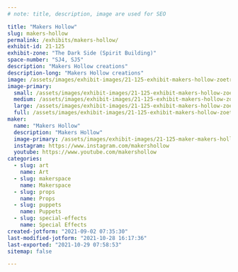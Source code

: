 ```yaml
---
# note: title, description, image are used for SEO

title: "Makers Hollow"
slug: makers-hollow
permalink: /exhibits/makers-hollow/
exhibit-id: 21-125
exhibit-zone: "The Dark Side (Spirit Building)"
space-number: "SJ4, SJ5"
description: "Makers Hollow creations"
description-long: "Makers Hollow creations"
image: /assets/images/exhibit-images/21-125-exhibit-makers-hollow-zoetrope-video-banner-01-large.jpg
image-primary: 
  small: /assets/images/exhibit-images/21-125-exhibit-makers-hollow-zoetrope-video-banner-01-small.jpg
  medium: /assets/images/exhibit-images/21-125-exhibit-makers-hollow-zoetrope-video-banner-01-medium.jpg
  large: /assets/images/exhibit-images/21-125-exhibit-makers-hollow-zoetrope-video-banner-01-large.jpg
  full: /assets/images/exhibit-images/21-125-exhibit-makers-hollow-zoetrope-video-banner-01-full.jpg
maker: 
  name: "Makers Hollow"
  description: "Makers Hollow"
  image-primary: /assets/images/exhibit-images/21-125-maker-makers-hollow-makers-hollow-logo-61820-v1-medium.png
  instagram: https://www.instagram.com/makershollow
  youtube: https://www.youtube.com/makershollow
categories: 
  - slug: art
    name: Art
  - slug: makerspace
    name: Makerspace
  - slug: props
    name: Props
  - slug: puppets
    name: Puppets
  - slug: special-effects
    name: Special Effects
created-jotform: "2021-09-02 07:35:30"
last-modified-jotform: "2021-10-28 16:17:36"
last-exported: "2021-10-29 07:58:53"
sitemap: false

---
```

